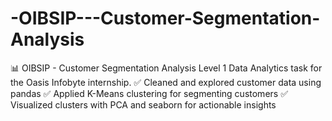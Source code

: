 # -OIBSIP---Customer-Segmentation-Analysis
📊 OIBSIP - Customer Segmentation Analysis Level 1 Data Analytics task for the Oasis Infobyte internship. ✅ Cleaned and explored customer data using pandas ✅ Applied K-Means clustering for segmenting customers ✅ Visualized clusters with PCA and seaborn for actionable insights
